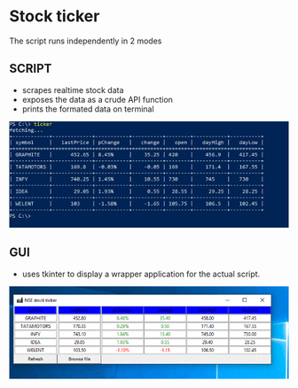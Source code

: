 # Stock ticker

The script runs independently in 2 modes 

## SCRIPT 

-   scrapes realtime stock data 
-   exposes the data as a crude API function 
-   prints the formated data on terminal  

![tickerExample](/images/ticker-shell.gif)

## GUI

-   uses tkinter to display a wrapper application for the actual script.

![tickerGUIExample](/images/ticker-GUI.GIF)

